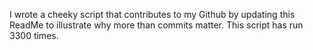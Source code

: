 I wrote a cheeky script that contributes to my Github by updating this ReadMe to illustrate why more than commits matter. This script has run 3300 times.